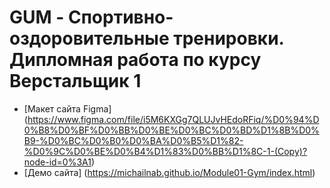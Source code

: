 # GUM - Спортивно-оздоровительные тренировки. Дипломная работа по курсу Верстальщик 1

* [Макет сайта Figma] (https://www.figma.com/file/i5M6KXGg7QLUJvHEdoRFiq/%D0%94%D0%B8%D0%BF%D0%BB%D0%BE%D0%BC%D0%BD%D1%8B%D0%B9-%D0%BC%D0%B0%D0%BA%D0%B5%D1%82-%D0%9C%D0%BE%D0%B4%D1%83%D0%BB%D1%8C-1-(Copy)?node-id=0%3A1)
* [Демо сайта] (https://michailnab.github.io/Module01-Gym/index.html)